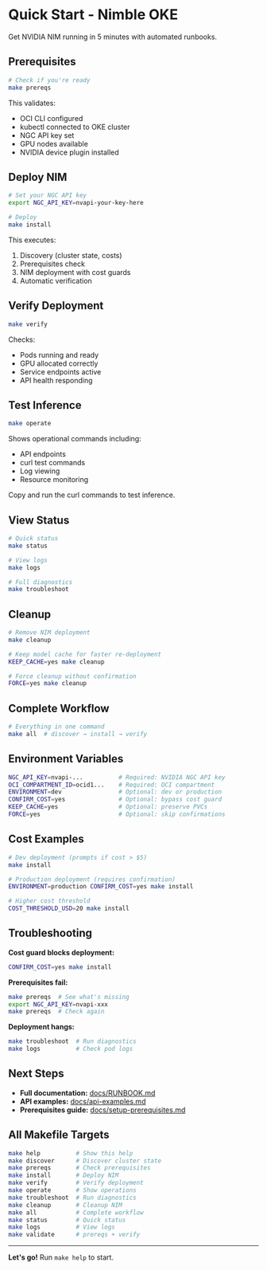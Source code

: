 # Quick Start - Nimble OKE

Get NVIDIA NIM running in 5 minutes with automated runbooks.

## Prerequisites

```bash
# Check if you're ready
make prereqs
```

This validates:
- OCI CLI configured
- kubectl connected to OKE cluster
- NGC API key set
- GPU nodes available
- NVIDIA device plugin installed

## Deploy NIM

```bash
# Set your NGC API key
export NGC_API_KEY=nvapi-your-key-here

# Deploy
make install
```

This executes:
1. Discovery (cluster state, costs)
2. Prerequisites check
3. NIM deployment with cost guards
4. Automatic verification

## Verify Deployment

```bash
make verify
```

Checks:
- Pods running and ready
- GPU allocated correctly
- Service endpoints active
- API health responding

## Test Inference

```bash
make operate
```

Shows operational commands including:
- API endpoints
- curl test commands
- Log viewing
- Resource monitoring

Copy and run the curl commands to test inference.

## View Status

```bash
# Quick status
make status

# View logs
make logs

# Full diagnostics
make troubleshoot
```

## Cleanup

```bash
# Remove NIM deployment
make cleanup

# Keep model cache for faster re-deployment
KEEP_CACHE=yes make cleanup

# Force cleanup without confirmation
FORCE=yes make cleanup
```

## Complete Workflow

```bash
# Everything in one command
make all  # discover → install → verify
```

## Environment Variables

```bash
NGC_API_KEY=nvapi-...          # Required: NVIDIA NGC API key
OCI_COMPARTMENT_ID=ocid1...    # Required: OCI compartment
ENVIRONMENT=dev                # Optional: dev or production
CONFIRM_COST=yes               # Optional: bypass cost guard
KEEP_CACHE=yes                 # Optional: preserve PVCs
FORCE=yes                      # Optional: skip confirmations
```

## Cost Examples

```bash
# Dev deployment (prompts if cost > $5)
make install

# Production deployment (requires confirmation)
ENVIRONMENT=production CONFIRM_COST=yes make install

# Higher cost threshold
COST_THRESHOLD_USD=20 make install
```

## Troubleshooting

**Cost guard blocks deployment:**
```bash
CONFIRM_COST=yes make install
```

**Prerequisites fail:**
```bash
make prereqs  # See what's missing
export NGC_API_KEY=nvapi-xxx
make prereqs  # Check again
```

**Deployment hangs:**
```bash
make troubleshoot  # Run diagnostics
make logs          # Check pod logs
```

## Next Steps

- **Full documentation:** [docs/RUNBOOK.md](docs/RUNBOOK.md)
- **API examples:** [docs/api-examples.md](docs/api-examples.md)
- **Prerequisites guide:** [docs/setup-prerequisites.md](docs/setup-prerequisites.md)

## All Makefile Targets

```bash
make help          # Show this help
make discover      # Discover cluster state
make prereqs       # Check prerequisites
make install       # Deploy NIM
make verify        # Verify deployment
make operate       # Show operations
make troubleshoot  # Run diagnostics
make cleanup       # Cleanup NIM
make all           # Complete workflow
make status        # Quick status
make logs          # View logs
make validate      # prereqs + verify
```

---

**Let's go!** Run `make help` to start.
